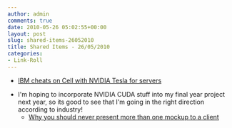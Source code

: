 ```yaml
---
author: admin
comments: true
date: 2010-05-26 05:02:55+00:00
layout: post
slug: shared-items-26052010
title: Shared Items - 26/05/2010
categories:
- Link-Roll
---
```


  * [IBM cheats on Cell with NVIDIA Tesla for servers](http://feeds.arstechnica.com/~r/arstechnica/index/~3/JjCbJ9PsBsI/ibm-cheats-on-cell-with-nvidia-tesla-for-servers.ars)
  
- I'm hoping to incorporate NVIDIA CUDA stuff into my final year project next year, so its good to see that I'm going in the right direction according to industry!
  * [Why you should never present more than one mockup to a client](http://www.leemunroe.com/one-mockup/)
  

